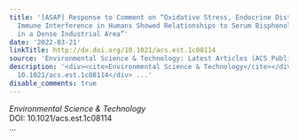 ```yaml
---
title: '[ASAP] Response to Comment on “Oxidative Stress, Endocrine Disturbance, and
  Immune Interference in Humans Showed Relationships to Serum Bisphenol Concentrations
  in a Dense Industrial Area”'
date: '2022-03-21'
linkTitle: http://dx.doi.org/10.1021/acs.est.1c08114
source: 'Environmental Science & Technology: Latest Articles (ACS Publications)'
description: '<div><cite>Environmental Science & Technology</cite></div><div>DOI:
  10.1021/acs.est.1c08114</div> ...'
disable_comments: true
---
```

<div><cite>Environmental Science & Technology</cite></div><div>DOI: 10.1021/acs.est.1c08114</div> ...